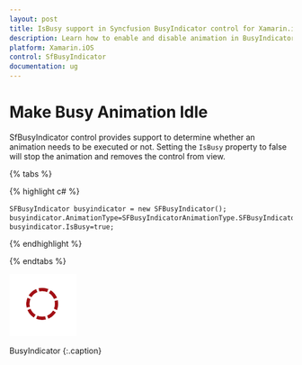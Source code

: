 ```yaml
---
layout: post
title: IsBusy support in Syncfusion BusyIndicator control for Xamarin.iOS
description: Learn how to enable and disable animation in BusyIndicator
platform: Xamarin.iOS
control: SfBusyIndicator
documentation: ug
---
```


# Make Busy Animation Idle

SfBusyIndicator control provides support to determine whether an animation needs to be executed or not. Setting the `IsBusy` property to false will stop the animation and removes the control from view. 

{% tabs %}

{% highlight c# %}

	SFBusyIndicator busyindicator = new SFBusyIndicator();
	busyindicator.AnimationType=SFBusyIndicatorAnimationType.SFBusyIndicatorAnimationTypeSingleCircle;
	busyindicator.IsBusy=true;

{% endhighlight %}

{% endtabs %}

![](images/IsBusy_img1.png)                 

BusyIndicator
{:.caption}